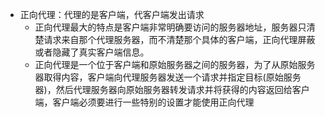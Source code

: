 + 正向代理：代理的是客户端，代客户端发出请求
  + 正向代理最大的特点是客户端非常明确要访问的服务器地址，服务器只清楚请求来自那个代理服务器，而不清楚那个具体的客户端，正向代理屏蔽或者隐藏了真实客户端信息。
  + 正向代理是一个位于客户端和原始服务器之间的服务器，为了从原始服务器取得内容，客户端向代理服务器发送一个请求并指定目标(原始服务器)，然后代理服务器向原始服务器转发请求并将获得的内容返回给客户端，客户端必须要进行一些特别的设置才能使用正向代理
